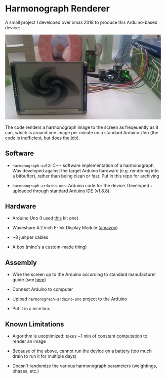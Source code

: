 # Harmonograph Renderer

A small project I developed over xmas 2018 to produce this
Arduino-based device:

![device image](images/device-picture.jpeg)

The code renders a harmonograph image to the screen as freqeuently as
it can, which is around one image per minute on a standard Arduino Uno
(the code is inefficient, but does the job). 


## Software

- `harmonograph-sdl2`: C++ software implementation of a harmonograph. Was
  developed against the target Arduino hardware (e.g. rendering into a
  bitbuffer), rather than being clean or fast. Put in this repo for archiving
  
- `harmonograph-arduino-uno`: Arduino code for the device. Developed +
  uploaded through standard Arduino IDE (v1.8.8).


## Hardware

- Arduino Uno (I used
  [this](https://www.amazon.co.uk/Project-Complete-Ultimate-TUTORIAL-controller/dp/B01IUY62RM/ref=sr_1_5?s=computers&ie=UTF8&qid=1546344449&sr=1-5&keywords=elegoo+starter+kit)
  kit one)

- Waveshare 4.2 inch E-Ink Display Module ([amazon](https://www.amazon.co.uk/Waveshare-Resolution-Electronic-Interface-Raspberry/dp/B0751J99PS/ref=sr_1_7?s=computers&ie=UTF8&qid=1546344642&sr=1-7&keywords=waveshare+4.2))

- ~8 jumper cables

- A box (mine's a custom-made thing)


## Assembly

- Wire the screen up to the Arduino according to standard manufacturer
  guide (see
  [here](https://www.waveshare.com/wiki/4.2inch_e-Paper_Module))
  
- Connect Arduino to computer

- Upload `harmonograph-arduino-uno` project to the Arduino

- Put it in a nice box


## Known Limitations

- Algorithm is unoptimized: takes ~1 min of constant computation to
  render an image
  
- Because of the above, cannot run the device on a battery (too much
  drain to run it for multiple days)
  
- Doesn't randomize the various harmonograph parameters (weightings,
  phases, etc.)
